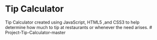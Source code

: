 # Tip Calculator

Tip Calculator created using JavaScript, HTML5 ,and CSS3 to help determine how much to tip at restaurants or whenever the need arises.
#   P r o j e c t - T i p - C a l c u l a t o r - m a s t e r  
 